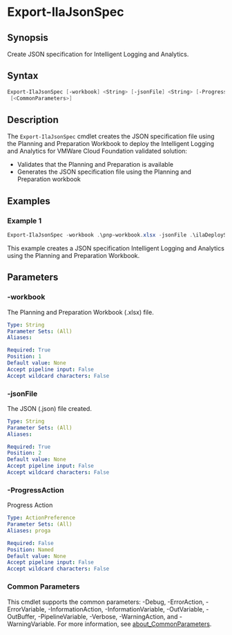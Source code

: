 # Export-IlaJsonSpec

## Synopsis

Create JSON specification for Intelligent Logging and Analytics.

## Syntax

```powershell
Export-IlaJsonSpec [-workbook] <String> [-jsonFile] <String> [-ProgressAction <ActionPreference>]
 [<CommonParameters>]
```

## Description

The `Export-IlaJsonSpec` cmdlet creates the JSON specification file using the Planning and Preparation Workbook
to deploy the Intelligent Logging and Analytics for VMWare Cloud Foundation validated solution:

- Validates that the Planning and Preparation is available
- Generates the JSON specification file using the Planning and Preparation workbook

## Examples

### Example 1

```powershell
Export-IlaJsonSpec -workbook .\pnp-workbook.xlsx -jsonFile .\ilaDeploySpec.json
```

This example creates a JSON specification Intelligent Logging and Analytics using the Planning and Preparation Workbook.

## Parameters

### -workbook

The Planning and Preparation Workbook (.xlsx) file.

```yaml
Type: String
Parameter Sets: (All)
Aliases:

Required: True
Position: 1
Default value: None
Accept pipeline input: False
Accept wildcard characters: False
```

### -jsonFile

The JSON (.json) file created.

```yaml
Type: String
Parameter Sets: (All)
Aliases:

Required: True
Position: 2
Default value: None
Accept pipeline input: False
Accept wildcard characters: False
```

### -ProgressAction

Progress Action

```yaml
Type: ActionPreference
Parameter Sets: (All)
Aliases: proga

Required: False
Position: Named
Default value: None
Accept pipeline input: False
Accept wildcard characters: False
```

### Common Parameters

This cmdlet supports the common parameters: -Debug, -ErrorAction, -ErrorVariable, -InformationAction, -InformationVariable, -OutVariable, -OutBuffer, -PipelineVariable, -Verbose, -WarningAction, and -WarningVariable. For more information, see [about_CommonParameters](http://go.microsoft.com/fwlink/?LinkID=113216).
